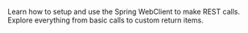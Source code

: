 Learn how to setup and use the Spring WebClient to make REST calls. Explore everything from basic calls to custom return items.
